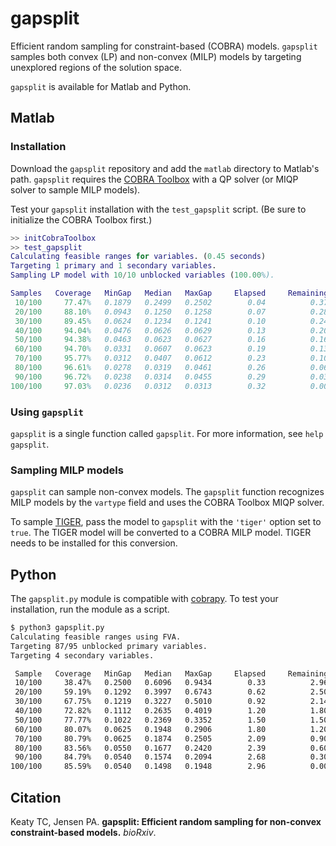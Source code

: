 # gapsplit

Efficient random sampling for constraint-based (COBRA) models. `gapsplit` samples both convex (LP) and non-convex (MILP) models by targeting unexplored regions of the solution space.

`gapsplit` is available for Matlab and Python.

## Matlab

### Installation

Download the `gapsplit` repository and add the `matlab` directory to Matlab's path. `gapsplit` requires the [COBRA Toolbox](https://opencobra.github.io/cobratoolbox/stable/) with a QP solver (or MIQP solver to sample MILP models).

Test your `gapsplit` installation with the `test_gapsplit` script. (Be sure to initialize the COBRA Toolbox first.)
```matlab
>> initCobraToolbox
>> test_gapsplit
Calculating feasible ranges for variables. (0.45 seconds)
Targeting 1 primary and 1 secondary variables.
Sampling LP model with 10/10 unblocked variables (100.00%).

Samples   Coverage   MinGap   Median   MaxGap     Elapsed     Remaining   Infeasible
 10/100     77.47%   0.1879   0.2499   0.2502        0.04          0.37            0
 20/100     88.10%   0.0943   0.1250   0.1258        0.07          0.28            0
 30/100     89.45%   0.0624   0.1234   0.1241        0.10          0.24            0
 40/100     94.04%   0.0476   0.0626   0.0629        0.13          0.20            0
 50/100     94.38%   0.0463   0.0623   0.0627        0.16          0.16            0
 60/100     94.70%   0.0331   0.0607   0.0623        0.19          0.13            0
 70/100     95.77%   0.0312   0.0407   0.0612        0.23          0.10            0
 80/100     96.61%   0.0278   0.0319   0.0461        0.26          0.06            0
 90/100     96.72%   0.0238   0.0314   0.0455        0.29          0.03            0
100/100     97.03%   0.0236   0.0312   0.0313        0.32          0.00            0
```

### Using `gapsplit`

`gapsplit` is a single function called `gapsplit`. For more information, see `help gapsplit`.

### Sampling MILP models

`gapsplit` can sample non-convex models. The `gapsplit` function recognizes MILP models by the `vartype` field and uses the COBRA Toolbox MIQP solver.

To sample [TIGER](https://github.com/pauljensen/tiger), pass the model to `gapsplit` with the `'tiger'` option set to `true`. The TIGER model will be converted to a COBRA MILP model. TIGER needs to be installed for this conversion.

## Python

The `gapsplit.py` module is compatible with [cobrapy](https://opencobra.github.io/cobrapy). To test your installation, run the module as a script.
```sh
$ python3 gapsplit.py
Calculating feasible ranges using FVA.
Targeting 87/95 unblocked primary variables.
Targeting 4 secondary variables.

 Sample   Coverage   MinGap   Median   MaxGap     Elapsed     Remaining   Infeasible
 10/100     38.47%   0.2500   0.6096   0.9434        0.33          2.96            0
 20/100     59.19%   0.1292   0.3997   0.6743        0.62          2.50            0
 30/100     67.75%   0.1219   0.3227   0.5010        0.92          2.14            0
 40/100     72.82%   0.1112   0.2635   0.4019        1.20          1.80            0
 50/100     77.77%   0.1022   0.2369   0.3352        1.50          1.50            0
 60/100     80.07%   0.0625   0.1948   0.2906        1.80          1.20            0
 70/100     80.79%   0.0625   0.1874   0.2505        2.09          0.90            0
 80/100     83.56%   0.0550   0.1677   0.2420        2.39          0.60            0
 90/100     84.79%   0.0540   0.1574   0.2094        2.68          0.30            0
100/100     85.59%   0.0540   0.1498   0.1948        2.96          0.00            0
```

## Citation

Keaty TC, Jensen PA. **gapsplit: Efficient random sampling for non-convex constraint-based models.** *bioRxiv*.
